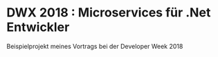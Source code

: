 # DWX 2018 : Microservices für .Net Entwickler
Beispielprojekt meines Vortrags bei der Developer Week 2018


